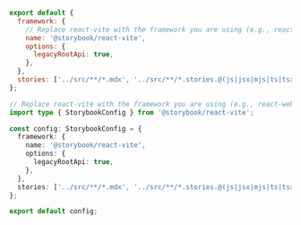 ```js filename=".storybook/main.js" renderer="common" language="js"
export default {
  framework: {
    // Replace react-vite with the framework you are using (e.g., react-webpack5)
    name: '@storybook/react-vite',
    options: {
      legacyRootApi: true,
    },
  },
  stories: ['../src/**/*.mdx', '../src/**/*.stories.@(js|jsx|mjs|ts|tsx)'],
};
```

```ts filename=".storybook/main.ts" renderer="common" language="ts"
// Replace react-vite with the framework you are using (e.g., react-webpack5)
import type { StorybookConfig } from '@storybook/react-vite';

const config: StorybookConfig = {
  framework: {
    name: '@storybook/react-vite',
    options: {
      legacyRootApi: true,
    },
  },
  stories: ['../src/**/*.mdx', '../src/**/*.stories.@(js|jsx|mjs|ts|tsx)'],
};

export default config;
```


